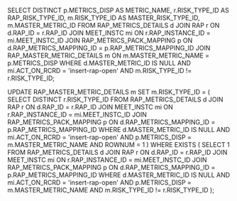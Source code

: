SELECT DISTINCT 
    p.METRICS_DISP AS METRIC_NAME,
    r.RISK_TYPE_ID AS RAP_RISK_TYPE_ID,
    m.RISK_TYPE_ID AS MASTER_RISK_TYPE_ID,
    m.MASTER_METRIC_ID
FROM RAP_METRICS_DETAILS d
JOIN RAP r ON d.RAP_ID = r.RAP_ID
JOIN MEET_INSTC mi ON r.RAP_INSTANCE_ID = mi.MEET_INSTC_ID
JOIN RAP_METRICS_PACK_MAPPING p ON d.RAP_METRICS_MAPPING_ID = p.RAP_METRICS_MAPPING_ID
JOIN RAP_MASTER_METRIC_DETAILS m ON m.MASTER_METRIC_NAME = p.METRICS_DISP
WHERE d.MASTER_METRIC_ID IS NULL
  AND mi.ACT_ON_RCRD = 'insert-rap-open'
  AND m.RISK_TYPE_ID != r.RISK_TYPE_ID;


UPDATE RAP_MASTER_METRIC_DETAILS m
SET m.RISK_TYPE_ID = (
    SELECT DISTINCT r.RISK_TYPE_ID
    FROM RAP_METRICS_DETAILS d
    JOIN RAP r ON d.RAP_ID = r.RAP_ID
    JOIN MEET_INSTC mi ON r.RAP_INSTANCE_ID = mi.MEET_INSTC_ID
    JOIN RAP_METRICS_PACK_MAPPING p ON d.RAP_METRICS_MAPPING_ID = p.RAP_METRICS_MAPPING_ID
    WHERE d.MASTER_METRIC_ID IS NULL
      AND mi.ACT_ON_RCRD = 'insert-rap-open'
      AND p.METRICS_DISP = m.MASTER_METRIC_NAME
      AND ROWNUM = 1
)
WHERE EXISTS (
    SELECT 1
    FROM RAP_METRICS_DETAILS d
    JOIN RAP r ON d.RAP_ID = r.RAP_ID
    JOIN MEET_INSTC mi ON r.RAP_INSTANCE_ID = mi.MEET_INSTC_ID
    JOIN RAP_METRICS_PACK_MAPPING p ON d.RAP_METRICS_MAPPING_ID = p.RAP_METRICS_MAPPING_ID
    WHERE d.MASTER_METRIC_ID IS NULL
      AND mi.ACT_ON_RCRD = 'insert-rap-open'
      AND p.METRICS_DISP = m.MASTER_METRIC_NAME
      AND m.RISK_TYPE_ID != r.RISK_TYPE_ID
);
